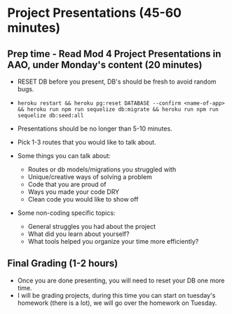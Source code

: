 # Project Presentations (45-60 minutes)

## Prep time - Read Mod 4 Project Presentations in AAO, under Monday's content (20 minutes)

- RESET DB before you present, DB's should be fresh to avoid random bugs.
- `heroku restart && heroku pg:reset DATABASE --confirm <name-of-app> && heroku run npm run sequelize db:migrate && heroku run npm run sequelize db:seed:all`

- Presentations should be no longer than 5-10 minutes.
- Pick 1-3 routes that you would like to talk about.
- Some things you can talk about:
    - Routes or db models/migrations you struggled with
    - Unique/creative ways of solving a problem
    - Code that you are proud of
    - Ways you made your code DRY
    - Clean code you would like to show off
- Some non-coding specific topics:
    - General struggles you had about the project
    - What did you learn about yourself?
    - What tools helped you organize your time more efficiently?

## Final Grading (1-2 hours)

- Once you are done presenting, you will need to reset your DB one more time.
- I will be grading projects, during this time you can start on tuesday's homework (there is a lot), we will go over the homework on Tuesday.
